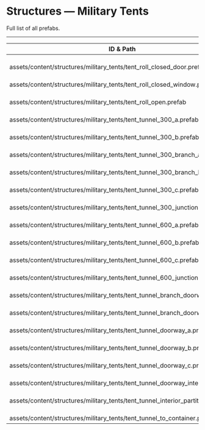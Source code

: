 # Structures — Military Tents
Full list of all <Badge type="warning" text="21"/> prefabs.

---
| ID & Path |
| --- |
| <a href="#820396752"><Badge id="820396752" type="tip" text="#"/></a> <Badge type="tip" text="820396752"/>  <br> assets/content/structures/military_tents/tent_roll_closed_door.prefab |
| <a href="#1744619151"><Badge id="1744619151" type="tip" text="#"/></a> <Badge type="tip" text="1744619151"/>  <br> assets/content/structures/military_tents/tent_roll_closed_window.prefab |
| <a href="#2316957647"><Badge id="2316957647" type="tip" text="#"/></a> <Badge type="tip" text="2316957647"/>  <br> assets/content/structures/military_tents/tent_roll_open.prefab |
| <a href="#1790751679"><Badge id="1790751679" type="tip" text="#"/></a> <Badge type="tip" text="1790751679"/>  <br> assets/content/structures/military_tents/tent_tunnel_300_a.prefab |
| <a href="#1012624343"><Badge id="1012624343" type="tip" text="#"/></a> <Badge type="tip" text="1012624343"/>  <br> assets/content/structures/military_tents/tent_tunnel_300_b.prefab |
| <a href="#2706949163"><Badge id="2706949163" type="tip" text="#"/></a> <Badge type="tip" text="2706949163"/>  <br> assets/content/structures/military_tents/tent_tunnel_300_branch_a.prefab |
| <a href="#4035928990"><Badge id="4035928990" type="tip" text="#"/></a> <Badge type="tip" text="4035928990"/>  <br> assets/content/structures/military_tents/tent_tunnel_300_branch_b.prefab |
| <a href="#668525964"><Badge id="668525964" type="tip" text="#"/></a> <Badge type="tip" text="668525964"/>  <br> assets/content/structures/military_tents/tent_tunnel_300_c.prefab |
| <a href="#3287518426"><Badge id="3287518426" type="tip" text="#"/></a> <Badge type="tip" text="3287518426"/>  <br> assets/content/structures/military_tents/tent_tunnel_300_junction.prefab |
| <a href="#1619358172"><Badge id="1619358172" type="tip" text="#"/></a> <Badge type="tip" text="1619358172"/>  <br> assets/content/structures/military_tents/tent_tunnel_600_a.prefab |
| <a href="#1099883062"><Badge id="1099883062" type="tip" text="#"/></a> <Badge type="tip" text="1099883062"/>  <br> assets/content/structures/military_tents/tent_tunnel_600_b.prefab |
| <a href="#3532031911"><Badge id="3532031911" type="tip" text="#"/></a> <Badge type="tip" text="3532031911"/>  <br> assets/content/structures/military_tents/tent_tunnel_600_c.prefab |
| <a href="#364482389"><Badge id="364482389" type="tip" text="#"/></a> <Badge type="tip" text="364482389"/>  <br> assets/content/structures/military_tents/tent_tunnel_600_junction.prefab |
| <a href="#2815413608"><Badge id="2815413608" type="tip" text="#"/></a> <Badge type="tip" text="2815413608"/>  <br> assets/content/structures/military_tents/tent_tunnel_branch_doorway_a.prefab |
| <a href="#842198038"><Badge id="842198038" type="tip" text="#"/></a> <Badge type="tip" text="842198038"/>  <br> assets/content/structures/military_tents/tent_tunnel_branch_doorway_b.prefab |
| <a href="#3244471469"><Badge id="3244471469" type="tip" text="#"/></a> <Badge type="tip" text="3244471469"/>  <br> assets/content/structures/military_tents/tent_tunnel_doorway_a.prefab |
| <a href="#2803170854"><Badge id="2803170854" type="tip" text="#"/></a> <Badge type="tip" text="2803170854"/>  <br> assets/content/structures/military_tents/tent_tunnel_doorway_b.prefab |
| <a href="#3400564094"><Badge id="3400564094" type="tip" text="#"/></a> <Badge type="tip" text="3400564094"/>  <br> assets/content/structures/military_tents/tent_tunnel_doorway_c.prefab |
| <a href="#985513942"><Badge id="985513942" type="tip" text="#"/></a> <Badge type="tip" text="985513942"/>  <br> assets/content/structures/military_tents/tent_tunnel_doorway_interior.prefab |
| <a href="#3886327839"><Badge id="3886327839" type="tip" text="#"/></a> <Badge type="tip" text="3886327839"/>  <br> assets/content/structures/military_tents/tent_tunnel_interior_partition.prefab |
| <a href="#89499153"><Badge id="89499153" type="tip" text="#"/></a> <Badge type="tip" text="89499153"/>  <br> assets/content/structures/military_tents/tent_tunnel_to_container.prefab |

